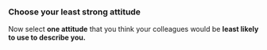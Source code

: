 ### Choose your least strong attitude

Now select **one attitude** that you think your colleagues would be **least likely to use to describe you.**